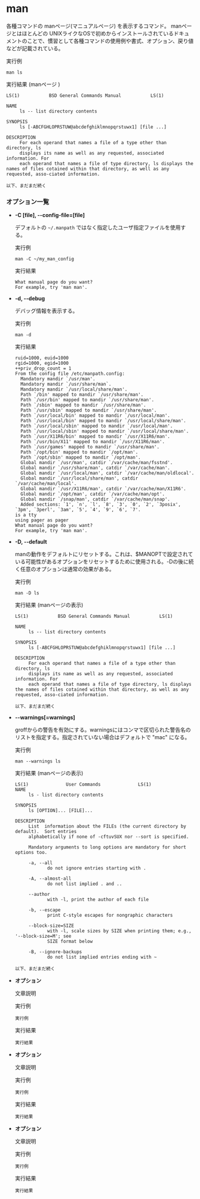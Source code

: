 [](man.md)
# man
各種コマンドの manページ(マニュアルページ) を表示するコマンド。
manページとはほとんどの UNIXライクなOSで初めからインストールされているドキュメントのことで、慣習として各種コマンドの使用例や書式、オプション、戻り値などが記載されている。

  実行例 [](変更しない)
  
  ```
  man ls
  ```

  実行結果 (manページ )[](変更しない)

  ```
  LS(1)           BSD General Commands Manual           LS(1)

  NAME
       ls -- list directory contents

  SYNOPSIS
       ls [-ABCFGHLOPRSTUW@abcdefghiklmnopqrstuwx1] [file ...]
  
  DESCRIPTION
       For each operand that names a file of a type other than directory, ls
       displays its name as well as any requested, associated information. For
       each operand that names a file of type directory, ls displays the names of files cotained within that directory, as well as any requested, asso-ciated information.

  以下、まだまだ続く
  ```

### オプション一覧

- **-C [file], --config-file=[file]**
  
  デフォルトの `~/.manpath` ではなく指定したユーザ指定ファイルを使用する。

  実行例 [](変更しない)
  
  ```
  man -C ~/my_man_config
  ```

  実行結果　[](変更しない)

  ```
  What manual page do you want?
  For example, try 'man man'.
  ```
- **-d, --debug** 
  
  デバッグ情報を表示する。
  
  実行例　[](変更しない)
  
  ```
  man -d
  ```
  
  実行結果　[](変更しない)
  
  ```
  ruid=1000, euid=1000
  rgid=1000, egid=1000
  ++priv_drop_count = 1
  From the config file /etc/manpath.config:
    Mandatory mandir `/usr/man'.
    Mandatory mandir `/usr/share/man`.
    Mandatory mandir `/usr/local/share/man'.
    Path `/bin' mapped to mandir `/usr/share/man'.
    Path `/usr/bin' mapped to mandir `/usr/share/man'.
    Path `/sbin' mapped to mandir `/usr/share/man'.
    Path `/usr/sbin' mapped to mandir `/usr/share/man'.
    Path `/usr/local/bin' mapped to mandir `/usr/local/man'.
    Path `/usr/local/bin' mapped to mandir `/usr/local/share/man'.
    Path `/usr/local/sbin' mapped to mandir `/usr/local/man'.
    Path `/usr/local/sbin' mapped to mandir `/usr/local/share/man'.
    Path `/usr/X11R6/bin' mapped to mandir `/usr/X11R6/man'.
    Path `/usr/bin/X11' mapped to mandir `/usr/X11R6/man'.
    Path `/usr/games' mapped to mandir `/usr/share/man'.
    Path `/opt/bin' mapped to mandir `/opt/man'.
    Path `/opt/sbin' mapped to mandir `/opt/man'.
    Global mandir `/usr/man', catdir `/var/cache/man/fsstnd'.
    Global mandir `/usr/share/man', catdir `/var/cache/man'.
    Global mandir `/usr/local/man', catdir `/var/cache/man/oldlocal'.
    Global mandir `/usr/local/share/man', catdir `/var/cache/man/local'.
    Global mandir `/usr/X11R6/man', catdir `/var/cache/man/X11R6'.
    Global mandir `/opt/man', catdir `/var/cache/man/opt'.
    Global mandir `/snap/man', catdir `/var/cache/man/snap'.
    Added sections: `1', `n', `l', `8', `3', `0', `2', `3posix', `3pm', `3perl', `3am', `5', `4', `9', `6', `7'.
  is a tty
  using pager as pager
  What manual page do you want?
  For example, try 'man man'.
  ```
- **-D, --default** 
  
  manの動作をデフォルトにリセットする。これは、$MANOPTで設定されている可能性があるオプションをリセットするために使用される。-Dの後に続く任意のオプションは通常の効果がある。
  
  実行例　[](変更しない)
  
  ```
  man -D ls
  ```
  
  実行結果 (manページの表示)[](変更しない)
  
  ```
  LS(1)           BSD General Commands Manual           LS(1)

  NAME
       ls -- list directory contents

  SYNOPSIS
       ls [-ABCFGHLOPRSTUW@abcdefghiklmnopqrstuwx1] [file ...]
  
  DESCRIPTION
       For each operand that names a file of a type other than directory, ls
       displays its name as well as any requested, associated information. For
       each operand that names a file of type directory, ls displays the names of files cotained within that directory, as well as any requested, asso-ciated information.

  以下、まだまだ続く
  ```
- **--warnings[=warnings]** 
  
  groffからの警告を有効にする。warningsにはコンマで区切られた警告名のリストを指定する。指定されていない場合はデフォルトで "mac" になる。
  
  実行例　[](変更しない)
  
  ```
  man --warnings ls
  ```
  
  実行結果 (manページの表示)[](変更しない)
  
  ```
  LS(1)              User Commands              LS(1)
  NAME
       ls - list directory contents
  
  SYNOPSIS
       ls [OPTION]... [FILE]...
  
  DESCRIPTION
       List  information about the FILEs (the current directory by default).  Sort entries
       alphabetically if none of -cftuvSUX nor --sort is specified.

       Mandatory arguments to long options are mandatory for short options too.

       -a, --all
              do not ignore entries starting with .

       -A, --almost-all
              do not list implied . and ..

       --author
              with -l, print the author of each file

       -b, --escape
              print C-style escapes for nongraphic characters

       --block-size=SIZE
              with -l, scale sizes by SIZE when printing them; e.g., '--block-size=M'; see
              SIZE format below

       -B, --ignore-backups
              do not list implied entries ending with ~
  
  以下、まだまだ続く
  ```
- **オプション** 
  
  文章説明
  
  実行例　[](変更しない)
  
  ```
  実行例
  ```
  
  実行結果　[](変更しない)
  
  ```
  実行結果
  ```
- **オプション** 
  
  文章説明
  
  実行例　[](変更しない)
  
  ```
  実行例
  ```
  
  実行結果　[](変更しない)
  
  ```
  実行結果
  ```
- **オプション** 
  
  文章説明
  
  実行例　[](変更しない)
  
  ```
  実行例
  ```
  
  実行結果　[](変更しない)
  
  ```
  実行結果
  ```